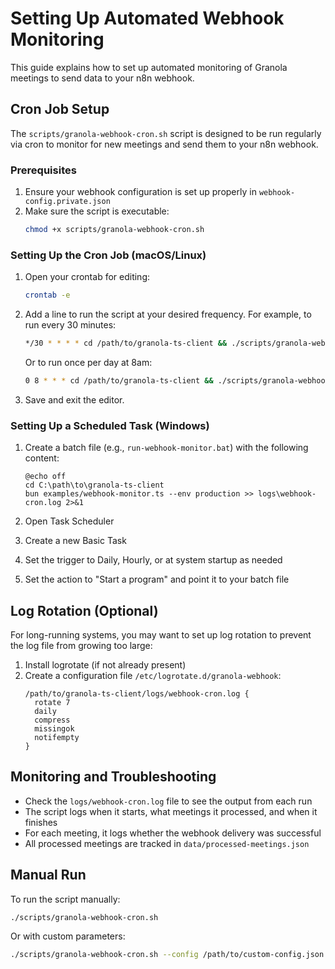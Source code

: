 # Setting Up Automated Webhook Monitoring

This guide explains how to set up automated monitoring of Granola meetings to send data to your n8n webhook.

## Cron Job Setup

The `scripts/granola-webhook-cron.sh` script is designed to be run regularly via cron to monitor for new meetings and send them to your n8n webhook.

### Prerequisites

1. Ensure your webhook configuration is set up properly in `webhook-config.private.json`
2. Make sure the script is executable:
   ```bash
   chmod +x scripts/granola-webhook-cron.sh
   ```

### Setting Up the Cron Job (macOS/Linux)

1. Open your crontab for editing:
   ```bash
   crontab -e
   ```

2. Add a line to run the script at your desired frequency. For example, to run every 30 minutes:
   ```bash
   */30 * * * * cd /path/to/granola-ts-client && ./scripts/granola-webhook-cron.sh >> ./logs/webhook-cron.log 2>&1
   ```

   Or to run once per day at 8am:
   ```bash
   0 8 * * * cd /path/to/granola-ts-client && ./scripts/granola-webhook-cron.sh >> ./logs/webhook-cron.log 2>&1
   ```

3. Save and exit the editor.

### Setting Up a Scheduled Task (Windows)

1. Create a batch file (e.g., `run-webhook-monitor.bat`) with the following content:
   ```batch
   @echo off
   cd C:\path\to\granola-ts-client
   bun examples/webhook-monitor.ts --env production >> logs\webhook-cron.log 2>&1
   ```

2. Open Task Scheduler
3. Create a new Basic Task
4. Set the trigger to Daily, Hourly, or at system startup as needed
5. Set the action to "Start a program" and point it to your batch file

## Log Rotation (Optional)

For long-running systems, you may want to set up log rotation to prevent the log file from growing too large:

1. Install logrotate (if not already present)
2. Create a configuration file `/etc/logrotate.d/granola-webhook`:
   ```
   /path/to/granola-ts-client/logs/webhook-cron.log {
     rotate 7
     daily
     compress
     missingok
     notifempty
   }
   ```

## Monitoring and Troubleshooting

- Check the `logs/webhook-cron.log` file to see the output from each run
- The script logs when it starts, what meetings it processed, and when it finishes
- For each meeting, it logs whether the webhook delivery was successful
- All processed meetings are tracked in `data/processed-meetings.json`

## Manual Run

To run the script manually:

```bash
./scripts/granola-webhook-cron.sh
```

Or with custom parameters:

```bash
./scripts/granola-webhook-cron.sh --config /path/to/custom-config.json --env test
```